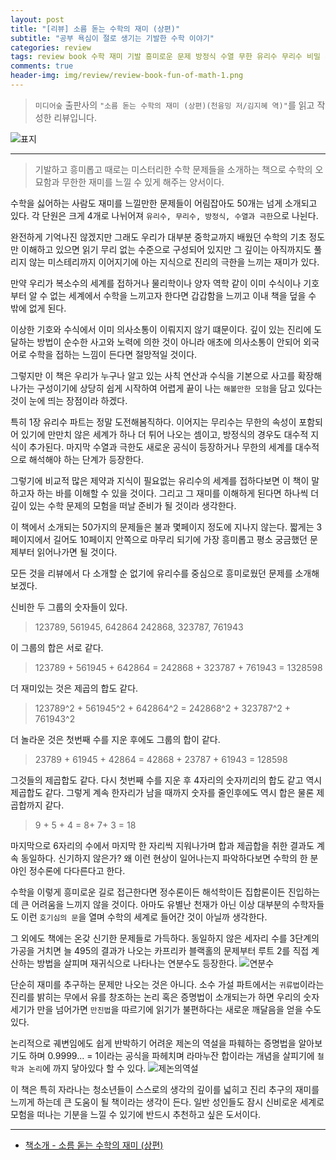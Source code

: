 ```yaml
---  
layout: post  
title: "[리뷰] 소름 돋는 수학의 재미 (상편)"  
subtitle: "공부 욕심이 절로 생기는 기발한 수학 이야기"  
categories: review  
tags: review book 수학 재미 기발 흥미로운 문제 방정식 수열 무한 유리수 무리수 비밀 가설       
comments: true  
header-img: img/review/review-book-fun-of-math-1.png
---  
```

  
> `미디어숲` 출판사의 `"소름 돋는 수학의 재미 (상편)(천융밍 저/김지혜 역)"`를 읽고 작성한 리뷰입니다.  

![표지](https://theorydb.github.io/assets/img/review/review-book-fun-of-math-1.png)  

---

> 기발하고 흥미롭고 때로는 미스터리한 수학 문제들을 소개하는 책으로 수학의 오묘함과 무한한 재미를 느낄 수 있게 해주는 양서이다.

수학을 싫어하는 사람도 재미를 느낄만한 문제들이 어림잡아도 50개는 넘게 소개되고 있다. 각 단원은 크게 4개로 나뉘어져 `유리수, 무리수, 방정식, 수열과 극한`으로 나뉜다.

완전하게 기억나진 않겠지만 그래도 우리가 대부분 중학교까지 배웠던 수학의 기초 정도만 이해하고 있으면 읽기 무리 없는 수준으로 구성되어 있지만 그 깊이는 아직까지도 풀리지 않는 미스테리까지 이어지기에 아는 지식으로 진리의 극한을 느끼는 재미가 있다. 

만약 우리가 복소수의 세계를 접하거나 물리학이나 양자 역학 같이 이미 수식이나 기호부터 알 수 없는 세계에서 수학을 느끼고자 한다면 갑갑함을 느끼고 이내 책을 덮을 수 밖에 없게 된다.

이상한 기호와 수식에서 이미 의사소통이 이뤄지지 않기 떄문이다. 깊이 있는 진리에 도달하는 방법이 순수한 사고와 노력에 의한 것이 아니라 애초에 의사소통이 안되어 외국어로 수학을 접하는 느낌이 든다면 절망적일 것이다.

그렇지만 이 책은 우리가 누구나 알고 있는 사칙 연산과 수식을 기본으로 사고를 확장해 나가는 구성이기에 상당히 쉽게 시작하여 어렵게 끝이 나는 `해볼만한 모험`을 담고 있다는 것이 눈에 띄는 장점이라 하겠다. 

특히 1장 유리수 파트는 정말 도전해봄직하다. 이어지는 무리수는 무한의 속성이 포함되어 있기에 만만치 않은 세계가 하나 더 튀어 나오는 셈이고, 방정식의 경우도 대수적 지식이 추가된다. 마지막 수열과 극한도 새로운 공식이 등장하거나 무한의 세계를 대수적으로 해석해야 하는 단계가 등장한다.

그렇기에 비교적 많은 제약과 지식이 필요없는 유리수의 세계를 접하다보면 이 책이 말하고자 하는 바를 이해할 수 있을 것이다. 그리고 그 재미를 이해하게 된다면 하나씩 더 깊이 있는 수학 문제의 모험을 떠날 준비가 될 것이라 생각한다. 

이 책에서 소개되는 50가지의 문제들은 불과 몇페이지 정도에 지나지 않는다. 짧게는 3페이지에서 길어도 10페이지 안쪽으로 마무리 되기에 가장 흥미롭고 평소 궁금했던 문제부터 읽어나가면 될 것이다. 

모든 것을 리뷰에서 다 소개할 순 없기에 유리수를 중심으로 흥미로웠던 문제를 소개해 보겠다. 

신비한 두 그룹의 숫자들이 있다. 
> 123789, 561945, 642864
> 242868, 323787, 761943

이 그룹의 합은 서로 같다.
> 123789 + 561945 + 642864 = 242868 + 323787 + 761943 = 1328598

더 재미있는 것은 제곱의 합도 같다. 
> 123789^2 + 561945^2 + 642864^2 = 242868^2 + 323787^2 + 761943^2

더 놀라운 것은 첫번째 수를 지운 후에도 그룹의 합이 같다. 
> 23789 + 61945 + 42864 = 42868 + 23787 + 61943 = 128598

그것들의 제곱합도 같다. 다시 첫번째 수를 지운 후 4자리의 숫자끼리의 합도 같고 역시 제곱합도 같다. 그렇게 계속 한자리가 남을 때까지 숫자를 줄인후에도 역시 합은 물론 제곱합까지 같다.
> 9 + 5 + 4 = 8+ 7+ 3 = 18

마지막으로 6자리의 수에서 마지막 한 자리씩 지워나가며 합과 제곱합을 취한 결과도 계속 동일하다. 신기하지 않은가? 왜 이런 현상이 일어나는지 파악하다보면 수학의 한 분야인 정수론에 다다른다고 한다. 

수학을 이렇게 흥미로운 길로 접근한다면 정수론이든 해석학이든 집합론이든 진입하는데 큰 어려움을 느끼지 않을 것이다. 아마도 유별난 천재가 아닌 이상 대부분의 수학자들도 이런 `호기심의 문`을 열며 수학의 세계로 들어간 것이 아닐까 생각한다. 

그 외에도 책에는 온갖 신기한 문제들로 가득하다. 동일하지 않은 세자리 수를 3단계의 가공을 거치면 늘 495의 결과가 나오는 카프리카 블랙홀의 문제부터 루트 2를 직접 계산하는 방법을 살피며 재귀식으로 나타나는 연분수도 등장한다.
![연분수](https://theorydb.github.io/assets/img/review/review-book-fun-of-math-2.png)  

단순히 재미를 추구하는 문제만 나오는 것은 아니다. 소수 가설 파트에서는 `귀류법`이라는 진리를 밝히는 무에서 유를 창조하는 논리 혹은 증명법이 소개되는가 하면 우리의 숫자 세기가 만을 넘어가면 `만진법`을 따르기에 읽기가 불편하다는 새로운 깨달음을 얻을 수도 있다.

논리적으로 궤변임에도 쉽게 반박하기 어려운 제논의 역설을 파훼하는 증명법을 알아보기도 하며 0.9999... = 1이라는 공식을 파헤치며 라마누잔 합이라는 개념을 살피기에 `철학과 논리`에 까지 닿아있다 할 수 있다. 
![제논의역설](https://theorydb.github.io/assets/img/review/review-book-fun-of-math-3.png)  

이 책은 특히 자라나는 청소년들이 스스로의 생각의 깊이를 넓히고 진리 추구의 재미를 느끼게 하는데 큰 도움이 될 책이라는 생각이 든다. 일반 성인들도 잠시 신비로운 세계로 모험을 떠나는 기분을 느낄 수 있기에 반드시 추천하고 싶은 도서이다. 

---

* [책소개 - 소름 돋는 수학의 재미 (상편)](http://www.yes24.com/Product/Goods/105385395)


